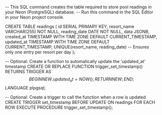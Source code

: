 -- This SQL command creates the table required to store pool readings in your Neon (PostgreSQL) database.
-- Run this command in the SQL Editor in your Neon project console.

CREATE TABLE readings (
  id SERIAL PRIMARY KEY,
  resort_name VARCHAR(255) NOT NULL,
  reading_date DATE NOT NULL,
  data JSONB,
  created_at TIMESTAMP WITH TIME ZONE DEFAULT CURRENT_TIMESTAMP,
  updated_at TIMESTAMP WITH TIME ZONE DEFAULT CURRENT_TIMESTAMP,
  UNIQUE(resort_name, reading_date) -- Ensures only one entry per resort per day
);

-- Optional: Create a function to automatically update the 'updated_at' timestamp
CREATE OR REPLACE FUNCTION trigger_set_timestamp()
RETURNS TRIGGER AS $$
BEGIN
  NEW.updated_at = NOW();
  RETURN NEW;
END;
$$ LANGUAGE plpgsql;

-- Optional: Create a trigger to call the function when a row is updated
CREATE TRIGGER set_timestamp
BEFORE UPDATE ON readings
FOR EACH ROW
EXECUTE PROCEDURE trigger_set_timestamp();
